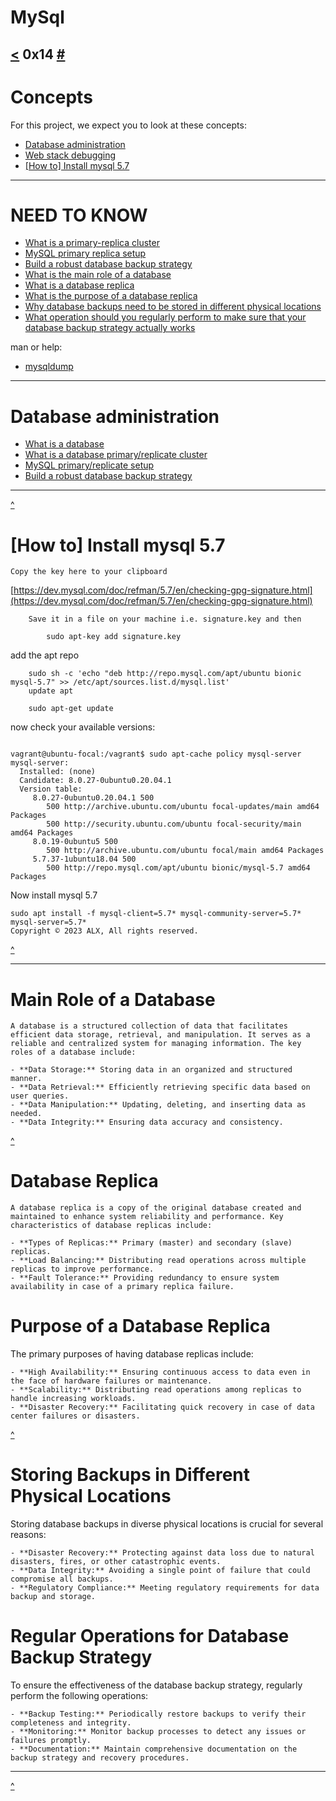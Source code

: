 # MySql
[<](https://github.com/TheeKingZa/alx-system_engineering-devops/tree/master/0x13-firewall/README.md) 0x14 [#](https://github.com/TheeKingZa/Portfolio)
---

# Concepts
For this project, we expect you to look at these concepts:

* [Database administration](#database-administration)
* [Web stack debugging](https://github.com/TheeKingZa/alx-system_engineering-devops/tree/master/0x0D-web_stack_debugging_0/README.md)
* [[How to] Install mysql 5.7](#how-to-install-mysql-57)
---

# NEED TO KNOW
* [What is a primary-replica cluster](https://www.digitalocean.com/community/tutorials/how-to-choose-a-redundancy-plan-to-ensure-high-availability#sql-replication)
* [MySQL primary replica setup](https://www.digitalocean.com/community/tutorials/how-to-set-up-replication-in-mysql)
* [Build a robust database backup strategy](https://www.databasejournal.com/ms-sql/developing-a-sql-server-backup-strategy/)
* [What is the main role of a database](#Main-role-of-a-database)
* [What is a database replica](#database-replica)
* [What is the purpose of a database replica](#purpose-of-a-database-replica)
* [Why database backups need to be stored in different physical locations](#storing-backups-in-different-physical-locations
)
* [What operation should you regularly perform to make sure that your database backup strategy actually works](#regular-operations-for-batabase-backup-strategy
)

man or help:
* [mysqldump](https://dev.mysql.com/doc/refman/8.0/en/mysqldump.html)

---

# Database administration
* [What is a database](https://www.techtarget.com/searchdatamanagement/definition/database)
* [What is a database primary/replicate cluster](https://www.digitalocean.com/community/tutorials/how-to-choose-a-redundancy-plan-to-ensure-high-availability#sql-replication)
* [MySQL primary/replicate setup](https://www.digitalocean.com/community/tutorials/how-to-set-up-replication-in-mysql)
* [Build a robust database backup strategy](https://www.databasejournal.com/ms-sql/developing-a-sql-server-backup-strategy/)

---


[^](#need-to-know)

# [How to] Install mysql 5.7

```
Copy the key here to your clipboard
```


[https://dev.mysql.com/doc/refman/5.7/en/checking-gpg-signature.html](https://dev.mysql.com/doc/refman/5.7/en/checking-gpg-signature.html)

```
    Save it in a file on your machine i.e. signature.key and then

        sudo apt-key add signature.key
```

add the apt repo

```
    sudo sh -c 'echo "deb http://repo.mysql.com/apt/ubuntu bionic mysql-5.7" >> /etc/apt/sources.list.d/mysql.list'
    update apt

    sudo apt-get update
```
now check your available versions:
```

vagrant@ubuntu-focal:/vagrant$ sudo apt-cache policy mysql-server
mysql-server:
  Installed: (none)
  Candidate: 8.0.27-0ubuntu0.20.04.1
  Version table:
     8.0.27-0ubuntu0.20.04.1 500
        500 http://archive.ubuntu.com/ubuntu focal-updates/main amd64 Packages
        500 http://security.ubuntu.com/ubuntu focal-security/main amd64 Packages
     8.0.19-0ubuntu5 500
        500 http://archive.ubuntu.com/ubuntu focal/main amd64 Packages
     5.7.37-1ubuntu18.04 500
        500 http://repo.mysql.com/apt/ubuntu bionic/mysql-5.7 amd64 Packages
```
Now install mysql 5.7
```
sudo apt install -f mysql-client=5.7* mysql-community-server=5.7* mysql-server=5.7*
Copyright © 2023 ALX, All rights reserved.

```

[^](#need-to-know)

---

# Main Role of a Database
```
A database is a structured collection of data that facilitates efficient data storage, retrieval, and manipulation. It serves as a reliable and centralized system for managing information. The key roles of a database include:

- **Data Storage:** Storing data in an organized and structured manner.
- **Data Retrieval:** Efficiently retrieving specific data based on user queries.
- **Data Manipulation:** Updating, deleting, and inserting data as needed.
- **Data Integrity:** Ensuring data accuracy and consistency.
```


[^](#need-to-know)

# Database Replica
```
A database replica is a copy of the original database created and maintained to enhance system reliability and performance. Key characteristics of database replicas include:

- **Types of Replicas:** Primary (master) and secondary (slave) replicas.
- **Load Balancing:** Distributing read operations across multiple replicas to improve performance.
- **Fault Tolerance:** Providing redundancy to ensure system availability in case of a primary replica failure.

```

# Purpose of a Database Replica

The primary purposes of having database replicas include:
```
- **High Availability:** Ensuring continuous access to data even in the face of hardware failures or maintenance.
- **Scalability:** Distributing read operations among replicas to handle increasing workloads.
- **Disaster Recovery:** Facilitating quick recovery in case of data center failures or disasters.
```

[^](#need-to-know)

# Storing Backups in Different Physical Locations

Storing database backups in diverse physical locations is crucial for several reasons:
```
- **Disaster Recovery:** Protecting against data loss due to natural disasters, fires, or other catastrophic events.
- **Data Integrity:** Avoiding a single point of failure that could compromise all backups.
- **Regulatory Compliance:** Meeting regulatory requirements for data backup and storage.
```

# Regular Operations for Database Backup Strategy

To ensure the effectiveness of the database backup strategy, regularly perform the following operations:
```
- **Backup Testing:** Periodically restore backups to verify their completeness and integrity.
- **Monitoring:** Monitor backup processes to detect any issues or failures promptly.
- **Documentation:** Maintain comprehensive documentation on the backup strategy and recovery procedures.
```
---

[^](#need-to-know)

